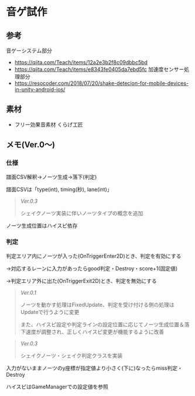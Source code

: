 # 音ゲ試作

## 参考
音ゲーシステム部分
- https://qiita.com/Teach/items/12a2e3b2f8c09dbbc5bd
- https://qiita.com/Teach/items/e8343fe0405da7ebd5fc
加速度センサー処理部分
- https://resocoder.com/2018/07/20/shake-detecion-for-mobile-devices-in-unity-android-ios/

## 素材
- フリー効果音素材 くらげ工匠

## メモ(Ver.0～)

### 仕様
譜面CSV解釈→ノーツ生成→落下(判定)

譜面CSVは「type(int), timing(秒), lane(int)」
> *Ver.0.3*
> 
> シェイクノーツ実装に伴いノーツタイプの概念を追加

ノーツ生成位置はハイスピ依存

### 判定

判定エリア内にノーツが入った(OnTriggerEnter2D)とき、判定を有効にする

→対応するレーンに入力があったらgood判定・Destroy・score+1(固定値)

→判定エリア外に出た(OnTriggerExit2D)とき、判定を無効にする

> *Ver.0.1*
> 
> ノーツを動かす処理はFixedUpdate、判定を受け付ける側の処理はUpdateで行うように変更
>
> また、ハイスピ設定や判定ラインの設定位置に応じてノーツ生成位置＆落下速度が調整され、正しくハイスピ変更が機能するように改善

> *Ver.0.3*
> 
> シェイクノーツ・シェイク判定クラスを実装

入力がないままノーツのy座標が指定値より小さく(下に)なったらmiss判定・Destroy

ハイスピはGameManagerでの設定値を参照
